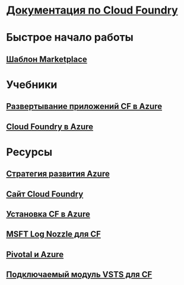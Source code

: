 

# [Документация по Cloud Foundry](index.md)


# Быстрое начало работы


## [Шаблон Marketplace](https://azuremarketplace.microsoft.com/marketplace/apps/pivotal.pivotal-cloud-foundry)


# Учебники


## [Развертывание приложений CF в Azure](/azure/virtual-machines/linux/cloudfoundry-deploy-your-first-app)


## [Cloud Foundry в Azure](/azure/virtual-machines/linux/cloudfoundry-get-started)


# Ресурсы


## [Стратегия развития Azure](https://azure.microsoft.com/roadmap/)


## [Сайт Cloud Foundry](https://docs.cloudfoundry.org/)


## [Установка CF в Azure](https://docs.pivotal.io/pivotalcf/1-11/customizing/pcf_azure.html)


## [MSFT Log Nozzle для CF](https://github.com/Azure/oms-log-analytics-firehose-nozzle)


## [Pivotal и Azure](https://pivotal.io/partners/microsoft)


## [Подключаемый модуль VSTS для CF](https://github.com/Microsoft/vsts-cloudfoundry)
